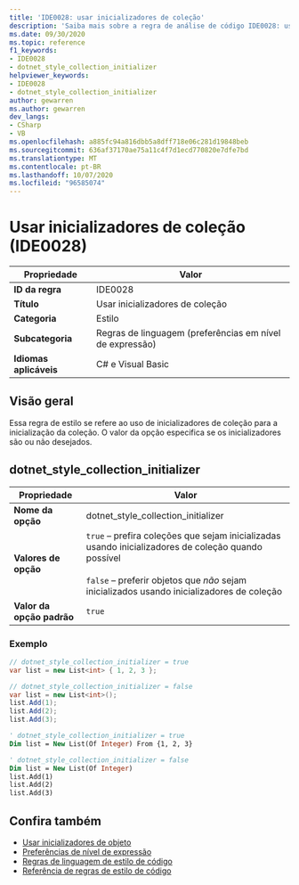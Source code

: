 ```yaml
---
title: 'IDE0028: usar inicializadores de coleção'
description: 'Saiba mais sobre a regra de análise de código IDE0028: usar inicializadores de coleção'
ms.date: 09/30/2020
ms.topic: reference
f1_keywords:
- IDE0028
- dotnet_style_collection_initializer
helpviewer_keywords:
- IDE0028
- dotnet_style_collection_initializer
author: gewarren
ms.author: gewarren
dev_langs:
- CSharp
- VB
ms.openlocfilehash: a885fc94a816dbb5a8dff718e06c281d19848beb
ms.sourcegitcommit: 636af37170ae75a11c4f7d1ecd770820e7dfe7bd
ms.translationtype: MT
ms.contentlocale: pt-BR
ms.lasthandoff: 10/07/2020
ms.locfileid: "96585074"
---
```

# <a name="use-collection-initializers-ide0028"></a>Usar inicializadores de coleção (IDE0028)

|Propriedade|Valor|
|-|-|
| **ID da regra** | IDE0028 |
| **Título** | Usar inicializadores de coleção |
| **Categoria** | Estilo |
| **Subcategoria** | Regras de linguagem (preferências em nível de expressão) |
| **Idiomas aplicáveis** | C# e Visual Basic |

## <a name="overview"></a>Visão geral

Essa regra de estilo se refere ao uso de inicializadores de coleção para a inicialização da coleção. O valor da opção especifica se os inicializadores são ou não desejados.

## <a name="dotnet_style_collection_initializer"></a>dotnet_style_collection_initializer

|Propriedade|Valor|
|-|-|
| **Nome da opção** | dotnet_style_collection_initializer
| **Valores de opção** | `true` – prefira coleções que sejam inicializadas usando inicializadores de coleção quando possível<br /><br />`false` – preferir objetos que *não* sejam inicializados usando inicializadores de coleção |
| **Valor da opção padrão** | `true` |

### <a name="example"></a>Exemplo

```csharp
// dotnet_style_collection_initializer = true
var list = new List<int> { 1, 2, 3 };

// dotnet_style_collection_initializer = false
var list = new List<int>();
list.Add(1);
list.Add(2);
list.Add(3);
```

```vb
' dotnet_style_collection_initializer = true
Dim list = New List(Of Integer) From {1, 2, 3}

' dotnet_style_collection_initializer = false
Dim list = New List(Of Integer)
list.Add(1)
list.Add(2)
list.Add(3)
```

## <a name="see-also"></a>Confira também

- [Usar inicializadores de objeto](ide0017.md)
- [Preferências de nível de expressão](expression-level-preferences.md)
- [Regras de linguagem de estilo de código](language-rules.md)
- [Referência de regras de estilo de código](index.md)
